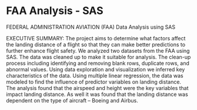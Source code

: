 # FAA Analysis - SAS
FEDERAL ADMINISTRATION AVIATION (FAA) Data Analysis using SAS


EXECUTIVE SUMMARY:
The project aims to determine what factors affect the landing distance of a flight so that they can make better predictions to further enhance flight safety. We analyzed two datasets from the FAA using SAS. The data was cleaned up to make it suitable for analysis. The clean-up process including identifying and removing blank rows, duplicate rows, and abnormal values. Using data exploration and visualization we inferred key characteristics of the data. Using multiple linear regression, the data was modeled to find the influence of predictor variables on landing distance. The analysis found that the airspeed and height were the key variables that impact landing distance. As well it was found that the landing distance was dependent on the type of aircraft – Boeing and Airbus.
